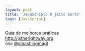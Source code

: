 ```yaml
---
layout: post
title: 'JavaScript: O jeito certo'
tags: [JavaScript]
---
```


Guia de melhores práticas<br>
<http://jstherightway.org><br>
(via [@smashingmag](https://twitter.com/smashingmag/status/424509002936893440))
